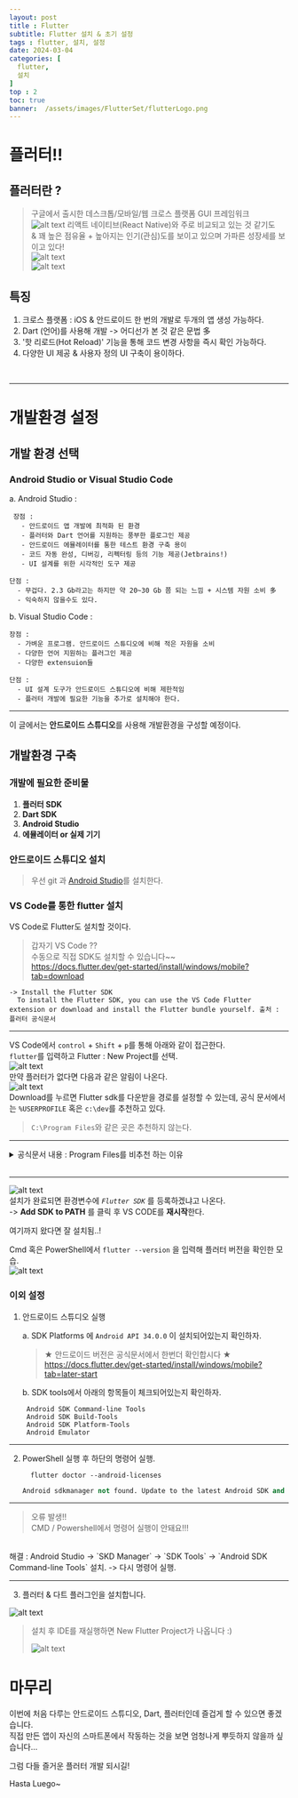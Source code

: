 ```yaml
---
layout: post
title : Flutter 
subtitle: Flutter 설치 & 초기 설정
tags : flutter, 설치, 설정
date: 2024-03-04
categories: [
  flutter,
  설치
]
top : 2
toc: true
banner:  /assets/images/FlutterSet/flutterLogo.png
---
```


# 플러터!!

## 플러터란 ?
> 구글에서 출시한 데스크톱/모바일/웹 크로스 플랫폼 GUI 프레임워크  
![alt text](/assets/images/FlutterSet/Cross.png "플러터 공식 : 설치 가이드") 
> 리액트 네이티브(React Native)와 주로 비교되고 있는 것 같기도 <br>
> & 꽤 높은 점유율 + 높아지는 인기(관심)도를 보이고 있으며 가파른 성장세를 보이고 있다! <br>
> ![alt text](/assets/images/FlutterSet/tend.png) <br>
> ![alt text](/assets/images/FlutterSet/marketshare.png)<br>


## 특징
1. 크로스 플랫폼 :  iOS & 안드로이드 한 번의 개발로 두개의 앱 생성 가능하다. <br>
2. Dart (언어)를 사용해 개발  -> 어디선가 본 것 같은 문법 多<br>
3. '핫 리로드(Hot Reload)' 기능을 통해 코드 변경 사항을 즉시 확인 가능하다. <br>
4. 다양한 UI 제공 & 사용자 정의 UI 구축이 용이하다.


<br>

---

# 개발환경 설정

## 개발 환경 선택 
### Android Studio or Visual Studio Code  
a. Android Studio :  

     장점 : 
       - 안드로이드 앱 개발에 최적화 된 환경  
       - 플러터와 Dart 언어를 지원하는 풍부한 플로그인 제공  
       - 안드로이드 에뮬레이터를 통한 테스트 환경 구축 용이  
       - 코드 자동 완성, 디버깅, 리펙터링 등의 기능 제공(Jetbrains!)  
       - UI 설계를 위한 시각적인 도구 제공  

    단점 : 
      - 무겁다. 2.3 Gb라고는 하지만 약 20~30 Gb 쯤 되는 느낌 + 시스템 자원 소비 多
      - 익숙하지 않을수도 있다.
   
b. Visual Studio Code :   

    장점 : 
      - 가벼운 프로그램. 안드로이드 스튜디오에 비해 적은 자원을 소비
      - 다양한 언어 지원하는 플러그인 제공
      - 다양한 extensuion들

    단점 :   
      - UI 설계 도구가 안드로이드 스튜디오에 비해 제한적임
      - 플러터 개발에 필요한 기능을 추가로 설치해야 한다.

---

이 글에서는 **안드로이드 스튜디오**를 사용해 개발환경을 구성할 예정이다.

## 개발환경 구축


### 개발에 필요한 준비물
1. **플러터 SDK**
2. **Dart SDK**
3. **Android Studio**
4. **에뮬레이터 or 실제 기기**

### 안드로이드 스튜디오 설치
> 우선 git 과 [Android Studio](https://developer.android.com/studio?hl=ko)를 설치한다.

### VS Code를 통한 flutter 설치
VS Code로 Flutter도 설치할 것이다.
  > 갑자기 VS Code ??   
  > 수동으로 직접 SDK도 설치할 수 있습니다~~  
    https://docs.flutter.dev/get-started/install/windows/mobile?tab=download
    
    -> Install the Flutter SDK
      To install the Flutter SDK, you can use the VS Code Flutter extension or download and install the Flutter bundle yourself. 출처 : 플러터 공식문서
---

 VS Code에서 `control` + `Shift` + `p`를 통해 아래와 같이 접근한다.<br>
    `flutter`를 입력하고 Flutter : New Project를 선택. <br>
   ![alt text](/assets/images/FlutterSet/vs_install.png)<br>
   만약 플러터가 없다면 다음과 같은 알림이 나온다. <br>
  ![alt text](/assets/images/FlutterSet/VsCodeSDK.png) <br>
  Download를 누르면 Flutter sdk를 다운받을 경로를 설정할 수 있는데, 
  공식 문서에서는 `%USERPROFILE` 혹은 `c:\dev`를 추천하고 있다. <br>
  > `C:\Program Files`와 같은 곳은 추천하지 않는다.

---
  <details>
    <summary> 공식문서 내용 : Program Files를 비추천 하는 이유</summary>
    <div markdonw="1"> 
      
        Don’t install Flutter to a directory or path that meets one or both of the following conditions:  
        The path contains special characters or spaces.  
        The path requires elevated privileges.  
        As an example, C:\Program Files fails both conditions.  

    </div>
  </details>
  <br>

---

  ![alt text](/assets/images/FlutterSet/VSEndInstall.png)  
  설치가 완료되면 환경변수에 *`Flutter SDK`* 를 등록하겠냐고 나온다. <br> -> **Add SDK to PATH** 를 클릭 후 VS CODE를 **재시작**한다.


  여기까지 왔다면 잘 설치됨..!

  Cmd 혹은 PowerShell에서 `flutter --version` 을 입력해 플러터 버전을 확인한 모습. <br>
  ![alt text](/assets/images/FlutterSet/cmdCheck.png)

### 이외 설정

1. 안드로이드 스튜디오 실행  

   a. SDK Platforms 에 `Android API 34.0.0` 이 설치되어있는지 확인하자.
      > ★ 안드로이드 버전은 공식문서에서 한번더 확인합시다 ★   
      https://docs.flutter.dev/get-started/install/windows/mobile?tab=later-start
      
    
   b. SDK tools에서 아래의 항목들이 체크되어있는지 확인하자.

        Android SDK Command-line Tools  
        Android SDK Build-Tools  
        Android SDK Platform-Tools  
        Android Emulator  

---
2. PowerShell 실행 후 하단의 명령어 실행.

    ```shell
      flutter doctor --android-licenses 
    ``` 
    ```py
    Android sdkmanager not found. Update to the latest Android SDK and ensure that the cmdline-tools are installed to resolve this.
    ```
---
   > 오류 발생!!  
   CMD / Powershell에서 명령어 실행이 안돼요!!!  <br>
   <br>
  해결 :  
  Android Studio ->  `SKD Manager` -> `SDK Tools` -> `Android SDK Command-line Tools` 설치. ->  다시 명령어 실행.

---

3. 플러터 & 다트 플러그인을 설치합니다.<br>

![alt text](/assets/images/FlutterSet/ASplug.png)

>  설치 후 IDE를 재실행하면 New Flutter Project가 나옵니다 :) <br>
>
>  ![alt text](/assets/images/FlutterSet/ide.png)


# 마무리
이번에 처음 다루는 안드로이드 스튜디오, Dart, 플러터인데 즐겁게 할 수 있으면 좋겠습니다.  
직접 만든 앱이 자신의 스마트폰에서 작동하는 것을 보면 엄청나게 뿌듯하지 않을까 싶습니다...

그럼 다들 즐거운 플러터 개발 되시길!  

Hasta Luego~

